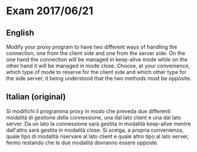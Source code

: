 # Exam 2017/06/21
## English
Modify your proxy program to have two different ways of handling the connection, one from the client side and one from the server side.
On the one hand the connection will be managed in keep-alive mode while on the other hand it will be managed in mode close. Choose, at your convenience, which type of mode to reserve for the client side and which other type for the side server, it being understood that the two methods must be opposite.

## Italian (original)
Si modifichi il programma proxy in modo che preveda due differenti modalità di gestione della connessione, una dal lato client e una dal lato server. Da un lato la connessione sarà gestita in modalità keep-alive mentre dall'altro sarà gestita in modalità
close. Si scelga, a propria convenienza, quale tipo di modalità riservare al lato client e quale altro tipo al lato server, fermo restando che le due modalità dovranno essere opposte.
